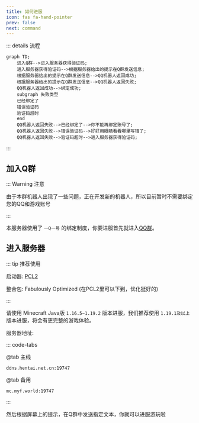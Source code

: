 ```yaml
---
title: 如何进服
icon: fas fa-hand-pointer
prev: false
next: command
---
```


::: details 流程
```mermaid
graph TD;
    进入Q群-->进入服务器获得验证码;
    进入服务器获得验证码-->根据服务器给出的提示在Q群发送信息;
    根据服务器给出的提示在Q群发送信息-->QQ机器人返回成功;
    根据服务器给出的提示在Q群发送信息-->QQ机器人返回失败;
    QQ机器人返回成功-->绑定成功;
    subgraph 失败类型
    已经绑定了
    错误验证码
    验证码超时
    end
    QQ机器人返回失败-->已经绑定了-->你不能再绑定账号了;
    QQ机器人返回失败-->错误验证码-->好好用眼睛看看哪里写错了;
    QQ机器人返回失败-->验证码超时-->进入服务器获得验证码;
```
:::

## 加入Q群
::: Warning 注意

由于本群机器人出现了一些问题，正在开发新的机器人，所以目前暂时不需要绑定您的QQ和游戏账号

:::

本服务器使用了 `一Q一号` 的绑定制度，你要进服首先就进入[QQ群](https://jq.qq.com/?_wv=1027&k=HSSe2Rxe)。

## 进入服务器

::: tip 推荐使用

启动器: [PCL2](https://afdian.net/p/0164034c016c11ebafcb52540025c377)

整合包: Fabulously Optimized (在PCL2里可以下到，优化挺好的)

:::

请使用 Minecraft Java版 `1.16.5~1.19.2` 版本进服，我们推荐使用 `1.19.1及以上` 版本进服，将会有更完整的游戏体验。

服务器地址:

::: code-tabs

@tab 主线

```IP
ddns.hentai.net.cn:19747
```

@tab 备用

```IP
mc.myf.world:19747
```

:::

然后根据屏幕上的提示，在Q群中发送指定文本，你就可以进服游玩啦
